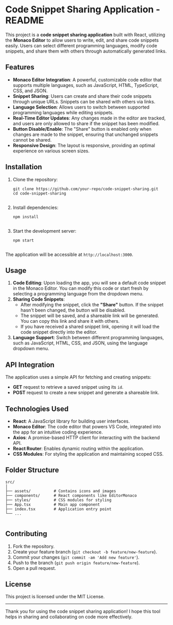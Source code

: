 <h1>Code Snippet Sharing Application - README</h1>

<p>This project is a <strong>code snippet sharing application</strong> built with React, utilizing the <strong>Monaco Editor</strong> to allow users to write, edit, and share code snippets easily. Users can select different programming languages, modify code snippets, and share them with others through automatically generated links.</p>

    
<h2>Features</h2>
<ul>
        <li><strong>Monaco Editor Integration</strong>: A powerful, customizable code editor that supports multiple languages, such as JavaScript, HTML, TypeScript, CSS, and JSON.</li>
        <li><strong>Snippet Sharing</strong>: Users can create and share their code snippets through unique URLs. Snippets can be shared with others via links.</li>
        <li><strong>Language Selection</strong>: Allows users to switch between supported programming languages while editing snippets.</li>
        <li><strong>Real-Time Editor Updates</strong>: Any changes made in the editor are tracked, and users are only allowed to share if the snippet has been modified.</li>
        <li><strong>Button Disable/Enable</strong>: The "Share" button is enabled only when changes are made to the snippet, ensuring that unchanged snippets cannot be shared.</li>
        <li><strong>Responsive Design</strong>: The layout is responsive, providing an optimal experience on various screen sizes.</li>
    </ul>

<h2>Installation</h2>
<ol>
        <li>Clone the repository:
            <pre><code>git clone https://github.com/your-repo/code-snippet-sharing.git
cd code-snippet-sharing
            </code></pre>
        </li>
        <li>Install dependencies:
            <pre><code>npm install
            </code></pre>
        </li>
        <li>Start the development server:
            <pre><code>npm start
            </code></pre>
        </li>
    </ol>
    <p>The application will be accessible at <code>http://localhost:3000</code>.</p>

 <h2>Usage</h2>
    <ol>
        <li><strong>Code Editing</strong>: Upon loading the app, you will see a default code snippet in the Monaco Editor. You can modify this code or start fresh by selecting a programming language from the dropdown menu.</li>
        <li><strong>Sharing Code Snippets</strong>:
            <ul>
                <li>After modifying the snippet, click the <strong>"Share"</strong> button. If the snippet hasn't been changed, the button will be disabled.</li>
                <li>The snippet will be saved, and a shareable link will be generated. You can copy this link and share it with others.</li>
                <li>If you have received a shared snippet link, opening it will load the code snippet directly into the editor.</li>
            </ul>
        </li>
        <li><strong>Language Support</strong>: Switch between different programming languages, such as JavaScript, HTML, CSS, and JSON, using the language dropdown menu.</li>
    </ol>

<h2>API Integration</h2>
    <p>The application uses a simple API for fetching and creating snippets:</p>
    <ul>
        <li><strong>GET</strong> request to retrieve a saved snippet using its <code>id</code>.</li>
        <li><strong>POST</strong> request to create a new snippet and generate a shareable link.</li>
    </ul>

<h2>Technologies Used</h2>
    <ul>
        <li><strong>React</strong>: A JavaScript library for building user interfaces.</li>
        <li><strong>Monaco Editor</strong>: The code editor that powers VS Code, integrated into the app for an intuitive coding experience.</li>
        <li><strong>Axios</strong>: A promise-based HTTP client for interacting with the backend API.</li>
        <li><strong>React Router</strong>: Enables dynamic routing within the application.</li>
        <li><strong>CSS Modules</strong>: For styling the application and maintaining scoped CSS.</li>
    </ul>

<h2>Folder Structure</h2>
    <pre><code>src/
│
├── assets/          # Contains icons and images
├── components/      # React components like EditorMonaco
├── styles/          # CSS modules for styling
├── App.tsx          # Main app component
├── index.tsx        # Application entry point
└── ...
    </code></pre>

<h2>Contributing</h2>
    <ol>
        <li>Fork the repository.</li>
        <li>Create your feature branch (<code>git checkout -b feature/new-feature</code>).</li>
        <li>Commit your changes (<code>git commit -am 'Add new feature'</code>).</li>
        <li>Push to the branch (<code>git push origin feature/new-feature</code>).</li>
        <li>Open a pull request.</li>
    </ol>

 <h2>License</h2>
    <p>This project is licensed under the MIT License.</p>

 <hr>
    <p>Thank you for using the code snippet sharing application! I hope this tool helps in sharing and collaborating on code more effectively.</p>
